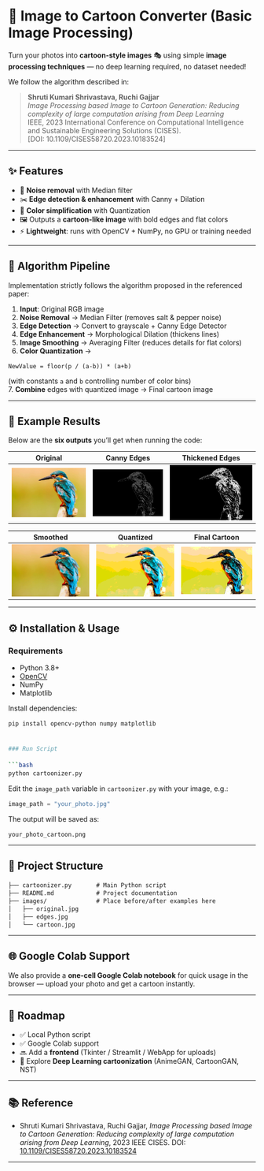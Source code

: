 # 🎨 Image to Cartoon Converter (Basic Image Processing)

Turn your photos into **cartoon-style images** 🎭 using simple **image processing techniques** — no deep learning required, no dataset needed!  

We follow the algorithm described in:  
> **Shruti Kumari Shrivastava, Ruchi Gajjar**  
> *Image Processing based Image to Cartoon Generation: Reducing complexity of large computation arising from Deep Learning*  
> IEEE, 2023 International Conference on Computational Intelligence and Sustainable Engineering Solutions (CISES).  
> [DOI: 10.1109/CISES58720.2023.10183524]  

---

## ✨ Features
- 🧹 **Noise removal** with Median filter  
- ✂️ **Edge detection & enhancement** with Canny + Dilation  
- 🎨 **Color simplification** with Quantization  
- 🖼️ Outputs a **cartoon-like image** with bold edges and flat colors  
- ⚡ **Lightweight**: runs with OpenCV + NumPy, no GPU or training needed  

---

## 🧩 Algorithm Pipeline
Implementation strictly follows the algorithm proposed in the referenced paper:

1. **Input**: Original RGB image  
2. **Noise Removal** → Median Filter (removes salt & pepper noise)  
3. **Edge Detection** → Convert to grayscale + Canny Edge Detector  
4. **Edge Enhancement** → Morphological Dilation (thickens lines)  
5. **Image Smoothing** → Averaging Filter (reduces details for flat colors)  
6. **Color Quantization** →  
```
NewValue = floor(p / (a-b)) * (a+b)
```
(with constants `a` and `b` controlling number of color bins)  
7. **Combine** edges with quantized image → Final cartoon image  

---

## 📸 Example Results
Below are the **six outputs** you’ll get when running the code:

| Original | Canny Edges | Thickened Edges |
|----------|-------------|-----------------|
| ![Original](images/original.jpg) | ![Edges](images/canny.jpg) | ![Thickened](images/thickened.jpg) |

| Smoothed | Quantized | Final Cartoon |
|----------|-----------|---------------|
| ![Smoothed](images/smoothed.jpg) | ![Quantized](images/quantized.jpg) | ![Cartoon](images/cartoon.jpg) |

---

## ⚙️ Installation & Usage

### Requirements
- Python 3.8+
- [OpenCV](https://pypi.org/project/opencv-python/)
- NumPy
- Matplotlib

Install dependencies:
```bash
pip install opencv-python numpy matplotlib


### Run Script

```bash
python cartoonizer.py
```

Edit the `image_path` variable in `cartoonizer.py` with your image, e.g.:

```python
image_path = "your_photo.jpg"
```

The output will be saved as:

```
your_photo_cartoon.png
```

---

## 📂 Project Structure

```
├── cartoonizer.py       # Main Python script
├── README.md            # Project documentation
├── images/              # Place before/after examples here
│   ├── original.jpg
│   ├── edges.jpg
│   └── cartoon.jpg
```

---

## 🌐 Google Colab Support

We also provide a **one-cell Google Colab notebook** for quick usage in the browser — upload your photo and get a cartoon instantly.

---

## 🚀 Roadmap

* ✅ Local Python script
* ✅ Google Colab support
* 🔜 Add a **frontend** (Tkinter / Streamlit / WebApp for uploads)
* 🔮 Explore **Deep Learning cartoonization** (AnimeGAN, CartoonGAN, NST)

---

## 📚 Reference

* Shruti Kumari Shrivastava, Ruchi Gajjar, *Image Processing based Image to Cartoon Generation: Reducing complexity of large computation arising from Deep Learning*, 2023 IEEE CISES.
  DOI: [10.1109/CISES58720.2023.10183524](https://doi.org/10.1109/CISES58720.2023.10183524)

---
